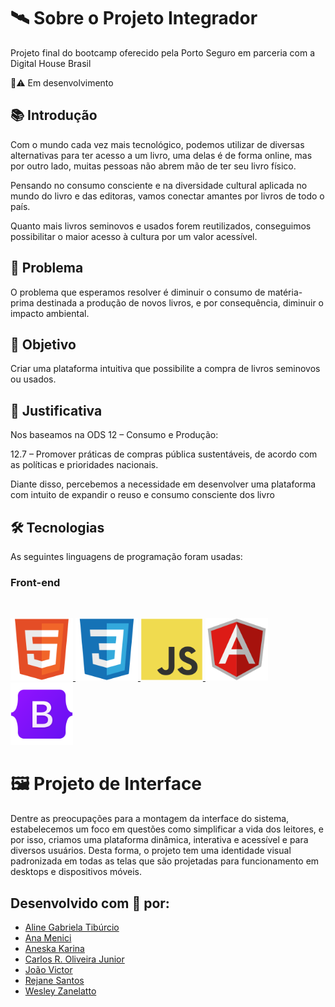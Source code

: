 # :artificial_satellite: Sobre o Projeto Integrador
Projeto final do bootcamp oferecido pela Porto Seguro em parceria com a Digital House Brasil

:construction::warning: Em desenvolvimento 

## :books: Introdução
Com o mundo cada vez mais tecnológico, podemos utilizar de diversas alternativas para ter acesso a um livro, uma delas é de forma online, mas por outro lado, muitas pessoas não abrem mão de ter seu livro físico.

Pensando no consumo consciente e na diversidade cultural aplicada no mundo do livro e das editoras, vamos conectar amantes por livros de todo o país. 

Quanto mais livros seminovos e usados forem reutilizados, conseguimos possibilitar o maior acesso à cultura por um valor acessível.

## :jigsaw: Problema
O problema que esperamos resolver é diminuir o consumo de matéria-prima destinada a produção de novos livros, e por consequência, diminuir o impacto ambiental.

## :dart: Objetivo

Criar uma plataforma intuitiva que possibilite a compra de livros seminovos ou usados.

## :loudspeaker: Justificativa

Nos baseamos na ODS 12 – Consumo e Produção:

12.7 – Promover práticas de compras pública sustentáveis, de acordo com as políticas e prioridades nacionais.

Diante disso, percebemos a necessidade em desenvolver uma plataforma com intuito de expandir o reuso e consumo consciente dos livro

## 🛠 Tecnologias

As seguintes linguagens de programação foram usadas:

### **Front-end**

<br>
<p align="left">
  <a href="https://developer.mozilla.org/pt-BR/docs/Web/HTML" target="_blank">
    <img src="https://raw.githubusercontent.com/devicons/devicon/master/icons/html5/html5-original.svg" alt="HTML5" width="100" height="100"/>
  </a>
   <a href="https://developer.mozilla.org/pt-BR/docs/Web/CSS" target="_blank">
    <img src="https://raw.githubusercontent.com/devicons/devicon/master/icons/css3/css3-original.svg" alt="Css3" width="100" height="100"/>
  </a>
  <a href="https://developer.mozilla.org/pt-BR/docs/Web/JavaScript" target="_blank">
    <img src="https://raw.githubusercontent.com/devicons/devicon/master/icons/javascript/javascript-original.svg" alt="Javascript" width="100" height="100"/>
  </a>
  <a href="https://angular.io/docs" target="_blank">
    <img src="https://raw.githubusercontent.com/devicons/devicon/master/icons/angularjs/angularjs-original.svg" alt="AngularJS" width="100" height="100"/>
  </a>
  <a href="https://getbootstrap.com/docs/4.6/getting-started/introduction/" target="_blank">
    <img src="https://raw.githubusercontent.com/devicons/devicon/master/icons/bootstrap/bootstrap-original.svg" alt="Bootstrap 4" width="100" height="100"/>
  </a>


# :framed_picture: Projeto de Interface

Dentre as preocupações para a montagem da interface do sistema, estabelecemos um foco em questões como simplificar a vida dos leitores, e por isso, criamos uma plataforma dinâmica, interativa e acessível e para diversos usuários. Desta forma, o projeto tem uma identidade visual padronizada em todas as telas que são projetadas para funcionamento em desktops e dispositivos móveis.

## Desenvolvido com :blue_heart: por:

* <a href="https://www.linkedin.com/in/alinetiburcio/" target="_blank">Aline Gabriela Tibúrcio</a>
* <a href="https://www.linkedin.com/in/anamenici/" target="_blank">Ana Menici</a>
* <a href="https://www.linkedin.com/in/aneska/" target="_blank">Aneska Karina</a>
* <a href="https://www.linkedin.com/in/karlinhos987/" target="_blank">Carlos R. Oliveira Junior</a>
* <a href="https://www.linkedin.com/in/joaow-victor/" target="_blank">João Victor</a>
* <a href="https://www.linkedin.com/in/rejane-ssantos/" target="_blank">Rejane Santos</a>
* <a href="https://www.linkedin.com/in/wesley-zanelatto-53862628/" target="_blank">Wesley Zanelatto</a>

